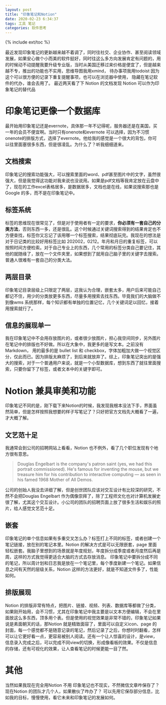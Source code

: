 ```yaml
---
layout: post
title: "印象笔记和Notion"
date: 2020-02-23 6:34:37
tags: 工具 笔记
categories: 软件思考
---
```

{% include ext/toc %}

最近发现印象笔记的更新越来越不着调了，同时往社交、企业协作、甚至阅读领域发展，如果安心做个小而美的软件挺好，同时往这么多方向发展肯定有问题的，用的时候动不动提醒我要升级专业版，当时从美国迁移过来价格是便宜了，但是越来越不专，推出的功能也不实用，思维导图我用xmind， 待办事项我用todoist 因为这个可以很方便的记录下重复提醒事项，也可以在浏览器中使用， 隐藏在笔记软件的代办，谁会去用了。 最近两天看了下 Notion 的文档发现 Notion 可以作为印象笔记的替代品

# 印象笔记更像一个数据库

最开始用印象笔记还是evernote，具体那一年不记得呢，服务器还是在美国，买一年的会员不便宜啊。当时只有onenote和evernote 可以选择，因为不习惯onenote的排版方式，选择了evernote。他给我的感觉是一个很大的背包，你可以往里面塞很多东西，但是很凌乱。为什么了？听我细细道来。


## 文档搜索

印象笔记的搜索功能强大，可以搜索里面的word、pdf甚至图片中的文字，虽然很强大，但是我觉得这功能对我来说也没说用。如果是pdf文档等我肯定放在云盘中了，现在的工作excel表格居多，是数据居多，文档也是在线，如果说搜索那也是 Google 的多，而不是在印象笔记中。

## 标签系统

标签的思维现在很常见了，但是对于使用者有一定的要求，**你必须有一套自己的分类方法**，否则东西一多，还是很乱。这个时候通过关键词搜索得到的结果肯定也不方便查找，标签你又忘记了该用哪一个标签搜索，结果彻底玩完。我现在的想法是对于日记类的比较好用标签比如 202002，0212。年月和月日的重复标签，可以按照时间方便检索。对于自己专业上的东西，几个常用的标签分类自己要记住，其他的就随缘了，放在一个文件夹里，如果想到了就用自己脑子里的关键字去搜索。普通人很难有一套自己的分类大法。


## 两层目录

印象笔记目录层级上只限定了两层，这我认为合理，嵌套太多，用户后来可能自己都记不住，用少的分类放更多东西，尽量多用搜索去找东西。毕竟我们的大脑做不到像wms 系统那样，每个知识都有单独的位置记忆，几个关键词足以回忆，接着用搜索就行了。

## 信息的展现单一

我在印象笔记中不会用存放图片的，或者很少放图片，担心我空间同步，另外图片在笔记中的排版也不好做。所以在大象中，我更多的是写文本。之前没有Markdown， 用的最多的是 bullet list 和 checkbox，字体加粗加大做一个视觉区分，仅此而已。因为排版太麻烦了，到后来就放弃了。综上，印象笔记突出的是强大的搜索，对于一个普通用户来说，就是一个小型数据库，想到东西了就往里面搜索，只要你留下了标签，或者文本中的关键字即可。

# Notion 兼具审美和功能

印象笔记不同的是，刚下载下来Notion的时候，我发现我根本没法下手，界面虽然简单，但是怎样按照我想要的样子写笔记了？只好把官方文档先大概看了一遍，才大概了解。

## 文艺范十足

我通常会到公司的招聘网站上看看，Notion 也不例外，看了几个职位发现有个地方很有意思。

> Douglas Engelbart is the company's patron saint (yes, we had this portrait commissioned). He's famous for inventing the mouse, but we treasure him for his contribution to interactive computing — as seen in his famed 1968 Mother of All Demos.

公司的创始人我没去详细了解，但是创世团队应该对交互设计有比较深的研究，不然不会把Douglas Engelbart 作为偶像崇拜了，除了工程师文化也对计算机发展史很了解，尤其这个交互设计。小公司的团队的招聘页面上放了很多生活和娱乐的照片，给人感觉文艺范十足。

## 嵌套

印象笔记的单个信息如果有多重交叉怎么办？标签打上不同的标签，或者创建一个笔记链接，放在别的笔记本里。Notion 的解决方式是可以无限嵌套，page 里面轻松嵌套。我脑子里想到的场景就是年度规划，年度拆分成季度或者月度然后再是周，这样的方式我觉得更适合大脑的方式去存放消息。 印象笔记中要拆分成不同的笔记，所以周计划和日志我是放在一个笔记里，每个季度新建一个笔记。如果信息之间有天然的层级关系，Notion 这样的方法更好，就是不知道文件多了，性能如何。

## 排版展现

Notion 的排版非常有特点，把图片、链接、视频、列表、数据库等都做了分类，如果刚开始用，会不习惯，尤其在印象笔记中我主要是以文本方便编辑，不会在里面放这么多东西，顶多用个表。但是使用的视觉效果是非常不错的，印象笔记如果说是素面朝天的话，那Notion 就是精致面容了，里面可以自定义icon、page 的封面，每一个感觉都不是随意记录的笔记，然后记录了之后，你想时时翻看，怎样可以让它更好看一点，更容易被别人阅读。还有一个让人惊喜的设计，是view，信息录入完成之后，可以完成不同view的切换，形成像看板的效果。不仅是信息的存储，还有可视化的效果，让人查看笔记的时候更能一目了然。


# 其他

当然如果我现在完全用Notion 不用 印象笔记也不现实，不然微信文章咋保存了？现在Notion 的团队才几个人，如果散伙了咋办了？ 可以先用它保存部分信息，比如我的目标，慢慢使用，看它未来和印象笔记的发展如何。